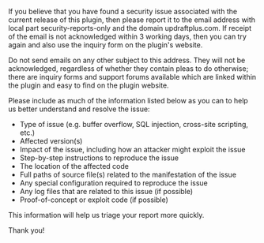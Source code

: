 If you believe that you have found a security issue associated with the current release of this plugin, then please report it to the email address with local part security-reports-only and the domain updraftplus.com. If receipt of the email is not acknowledged within 3 working days, then you can try again and also use the inquiry form on the plugin's website.

Do not send emails on any other subject to this address. They will not be acknowledged, regardless of whether they contain pleas to do otherwise; there are inquiry forms and support forums available which are linked within the plugin and easy to find on the plugin website.

Please include as much of the information listed below as you can to help us better understand and resolve the issue:

  * Type of issue (e.g. buffer overflow, SQL injection, cross-site scripting, etc.)
  * Affected version(s)
  * Impact of the issue, including how an attacker might exploit the issue
  * Step-by-step instructions to reproduce the issue
  * The location of the affected code
  * Full paths of source file(s) related to the manifestation of the issue
  * Any special configuration required to reproduce the issue
  * Any log files that are related to this issue (if possible)
  * Proof-of-concept or exploit code (if possible)

This information will help us triage your report more quickly.

Thank you!
